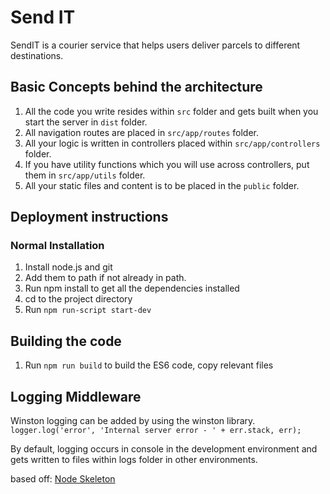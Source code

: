 # Send IT

SendIT is a courier service that helps users deliver parcels to different destinations.

## Basic Concepts behind the architecture

1. All the code you write resides within `src` folder and gets built when you start the server in `dist` folder.
2. All navigation routes are placed in `src/app/routes` folder.
3. All your logic is written in controllers placed within `src/app/controllers` folder.
4. If you have utility functions which you will use across controllers, put them in `src/app/utils` folder.
7. All your static files and content is to be placed in the `public` folder.

## Deployment instructions

### Normal Installation

1. Install node.js and git
2. Add them to path if not already in path.
4. Run npm install to get all the dependencies installed
5. cd to the project directory
6. Run `npm run-script start-dev`

## Building the code

1. Run `npm run build` to build the ES6 code, copy relevant files

## Logging Middleware

Winston logging can be added by using the winston library.
`logger.log('error', 'Internal server error - ' + err.stack, err);`

By default, logging occurs in console in the development environment and gets written to files within logs folder in other environments.

based off: [Node Skeleton](https://github.com/tvvignesh/node-skeleton)